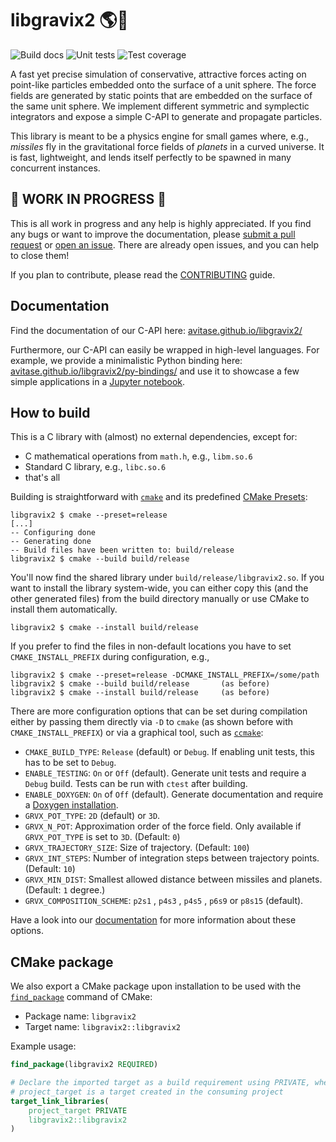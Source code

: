 # libgravix2 🌎🚀

![Build docs](https://github.com/avitase/libgravix2/actions/workflows/build_docs.yml/badge.svg)
![Unit tests](https://github.com/avitase/libgravix2/actions/workflows/validate.yml/badge.svg)
![Test coverage](https://codecov.io/gh/avitase/libgravix2/branch/main/graph/badge.svg?token=EGGI4HU1K2)

A fast yet precise simulation of conservative, attractive forces acting on point-like particles embedded onto the surface of a unit sphere.
The force fields are generated by static points that are embedded on the surface of the same unit sphere.
We implement different symmetric and symplectic integrators and expose a simple C-API to generate and propagate particles.

This library is meant to be a physics engine for small games where, e.g., _missiles_ fly in the gravitational force fields of _planets_ in a curved universe.
It is fast, lightweight, and lends itself perfectly to be spawned in many concurrent instances.

## 🚧 WORK IN PROGRESS 🚧
This is all work in progress and any help is highly appreciated.
If you find any bugs or want to improve the documentation, please [submit a pull request](https://github.com/avitase/libgravix2/pulls) or [open an issue](https://github.com/avitase/libgravix2/issues).
There are already open issues, and you can help to close them!

If you plan to contribute, please read the [CONTRIBUTING](CONTRIBUTING.md) guide.

## Documentation
Find the documentation of our C-API here: [avitase.github.io/libgravix2/](https://avitase.github.io/libgravix2/) 

Furthermore, our C-API can easily be wrapped in high-level languages.
For example, we provide a minimalistic Python binding here: [avitase.github.io/libgravix2/py-bindings/](https://avitase.github.io/libgravix2/py-bindings/) and use it to showcase a few simple applications in a [Jupyter notebook](bindings/python/example.ipynb).

## How to build
This is a C library with (almost) no external dependencies, except for:
 - C mathematical operations from `math.h`, e.g., `libm.so.6`
 - Standard C library, e.g., `libc.so.6`
 - that's all

Building is straightforward with [`cmake`](https://cmake.org) and its predefined [CMake Presets](https://cmake.org/cmake/help/latest/manual/cmake-presets.7.html):

```
libgravix2 $ cmake --preset=release
[...]
-- Configuring done
-- Generating done
-- Build files have been written to: build/release
libgravix2 $ cmake --build build/release
```
You'll now find the shared library under `build/release/libgravix2.so`.
If you want to install the library system-wide, you can either copy this (and the other generated files) from the build directory manually or use CMake to install them automatically.
```
libgravix2 $ cmake --install build/release
```
If you prefer to find the files in non-default locations you have to set `CMAKE_INSTALL_PREFIX` during configuration, e.g.,
```
libgravix2 $ cmake --preset=release -DCMAKE_INSTALL_PREFIX=/some/path
libgravix2 $ cmake --build build/release       (as before)
libgravix2 $ cmake --install build/release     (as before)
```

There are more configuration options that can be set during compilation either by passing them directly via `-D` to `cmake` (as shown before with `CMAKE_INSTALL_PREFIX`) or via a graphical tool, such as [`ccmake`](https://cmake.org/cmake/help/latest/manual/ccmake.1.html):
 - `CMAKE_BUILD_TYPE`: `Release` (default) or `Debug`. If enabling unit tests, this has to be set to `Debug`.
 - `ENABLE_TESTING`: `On` or `Off` (default). Generate unit tests and require a `Debug` build. Tests can be run with `ctest` after building.
 - `ENABLE_DOXYGEN`: `On` of `Off` (default). Generate documentation and require a [Doxygen installation](https://www.doxygen.nl/index.html).
 - `GRVX_POT_TYPE`: `2D` (default) or `3D`.
 - `GRVX_N_POT`: Approximation order of the force field. Only available if `GRVX_POT_TYPE` is set to `3D`. (Default: `0`)
 - `GRVX_TRAJECTORY_SIZE`: Size of trajectory. (Default: `100`)
 - `GRVX_INT_STEPS`: Number of integration steps between trajectory points. (Default: `10`)
 - `GRVX_MIN_DIST`: Smallest allowed distance between missiles and planets. (Default: `1` degree.)
 - `GRVX_COMPOSITION_SCHEME`: `p2s1` , `p4s3` , `p4s5` , `p6s9` or `p8s15` (default).

Have a look into our [documentation](https://avitase.github.io/libgravix2/) for more information about these options.

## CMake package
We also export a CMake package upon installation to be used with the [`find_package`](https://cmake.org/cmake/help/latest/command/find_package.html) command of CMake:

* Package name: `libgravix2`
* Target name: `libgravix2::libgravix2`

Example usage:

```cmake
find_package(libgravix2 REQUIRED)

# Declare the imported target as a build requirement using PRIVATE, where
# project_target is a target created in the consuming project
target_link_libraries(
    project_target PRIVATE
    libgravix2::libgravix2
)
```
